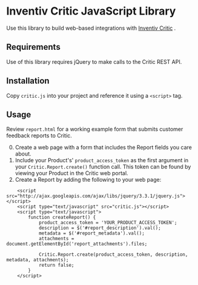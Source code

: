 # Inventiv Critic JavaScript Library

Use this library to build web-based integrations with [Inventiv Critic](https://inventiv.io/critic/) .

## Requirements

Use of this library requires jQuery to make calls to the Critic REST API.

## Installation

Copy `critic.js` into your project and reference it using a `<script>` tag.

## Usage

Review `report.html` for a working example form that submits customer feedback reports to Critic.

0. Create a web page with a form that includes the Report fields you care about.
0. Include your Product's' `product_access_token` as the first argument in your `Critic.Report.create()` function 
call. This token can be found by viewing your Product in the Critic web portal.
0. Create a Report by adding the following to your web page:

```
    <script src="http://ajax.googleapis.com/ajax/libs/jquery/3.3.1/jquery.js"></script>    
    <script type="text/javascript" src="critic.js"></script>
    <script type="text/javascript">
        function createReport() {
            product_access_token = 'YOUR_PRODUCT_ACCESS_TOKEN';
            description = $('#report_description').val();
            metadata = $('#report_metadata').val();
            attachments = document.getElementById('report_attachments').files;
    
            Critic.Report.create(product_access_token, description, metadata, attachments);
            return false;
        }
    </script>
```

